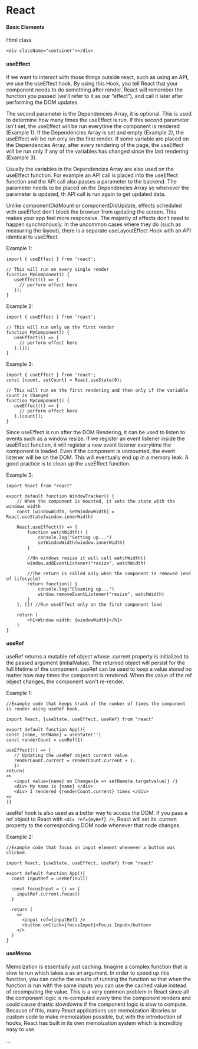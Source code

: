 # React

#### Basic Elements

Html class
``` JSX
<div className="container"></div>
```

#### useEffect
If we want to interact with those things outside react, such as using an API, we use the useEffect hook.
By using this Hook, you tell React that your component needs to do something after render. React will remember the function you passed (we’ll refer to it as our “effect”), and call it later after performing the DOM updates.

The second parameter is the Dependencies Array, it is optional. This is used to determine how many times the useEffect is run. If this second parameter isn't set, the useEffect will be run everytime the component is rendered (Example 1). If the Dependencies Array is set and empty (Example 2), the useEffect will be run only on the first render. If some variable are placed on the Dependencies Array, after every rendering of the page, the useEffect will be run only if any of the variables has changed since the last rendering (Example 3).

Usually the variables in the Dependencies Array are also used on the useEffect function. For example an API call is placed into the useEffect function and the API call also passes a parameter to the backend. The parameter needs to be placed on the Dependencies Array so whenever the parameter is updated, th API call is run  again to get updated data.

Unlike componentDidMount or componentDidUpdate, effects scheduled with useEffect don’t block the browser from updating the screen. This makes your app feel more responsive. The majority of effects don’t need to happen synchronously. In the uncommon cases where they do (such as measuring the layout), there is a separate useLayoutEffect Hook with an API identical to useEffect.

Example 1:
``` JSX
import { useEffect } from 'react';

// This will run on every single render
function MyComponent() {
   useEffect(() => {
     // perform effect here
   });
}
```
Example 2:
``` JSX
import { useEffect } from 'react';

// This will run only on the first render
function MyComponent() {
   useEffect(() => {
     // perform effect here
   },[]);
}
```

Example 3:
``` JSX
import { useEffect } from 'react';
const [count, setCount] = React.useState(0);

// This will run on the first rendering and then only if the variable count is changed
function MyComponent() {
   useEffect(() => {
     // perform effect here
   },[count]);
}
```

Since useEffect is run after the DOM Rendering, it can be used to listen to events such as a window resize. If we register an event listener inside the useEffect function, it will register a new event listener everytime the component is loaded. Even if the component is unmounted, the event listener will be on the DOM. This will eventually end up in a memory leak. A good practice is to clean up the useEffect function. 

Example 3:
``` JSX
import React from "react"

export default function WindowTracker() {
    // When the component is mounted, it sets the state with the windows width
    const [windowWidth, setWindowWidth] = React.useState(window.innerWidth)
    
    React.useEffect(() => {
        function watchWidth() {
            console.log("Setting up...")
            setWindowWidth(window.innerWidth)
        }
        
        //On windows resize it will call watchWidth()
        window.addEventListener("resize", watchWidth)
        
        //The return is called only when the component is removed (end of lifecycle)
        return function() {
            console.log("Cleaning up...")
            window.removeEventListener("resize", watchWidth)
        }
    }, []) //Run useEffect only on the first component load
    
    return (
        <h1>Window width: {windowWidth}</h1>
    )
}
```

#### useRef
useRef returns a mutable ref object whose .current property is initialized to the passed argument (initialValue). The returned object will persist for the full lifetime of the component. useRef can be used to keep a value stored no matter how may times the component is rendered. When the value of the ref object changes, the component won't re-render.

Example 1:
``` JSX
//Example code that keeps track of the number of times the component is render using useRef hook.

import React, {useState, useEffect, useRef} from "react"

export default function App(){
const [name, setName] = useState('')
const renderCount = useRef(1)

useEffect(() => {
   // Updating the useRef object current value
   renderCount.current = renderCount.current + 1;
   })
return(
<>
   <input value={name} on Change={e => setName(e.targetvalue)} /}
   <div> My name is {name} </div>
   <div> I rendered {renderCount.current} times </div>
<>
)}

```

useRef hook is also used as a better way to access the DOM. If you pass a ref object to React with `<div ref={myRef} />`, React will set its .current property to the corresponding DOM node whenever that node changes.


Example 2:
``` JSX
//Example code that focus an input element whenever a button was clicked.

import React, {useState, useEffect, useRef} from "react"

export default function App(){
  const inputRef = useRef(null)
  
  const focusInput = () => {
    inputRef.current.focus()
  }
  
  return (
    <>
      <input ref={inputRef} />
      <button onClick={focusInput}>Focus Input</button>
    </>
  )
}

```
#### useMemo 
Memoization is essentially just caching. Imagine a complex function that is slow to run which takes a as an argument. In order to speed up this function, you can cache the results of running the function so that when the function is run with the same inputs you can use the cached value instead of recomputing the value. This is a very common problem in React since all the component logic is re-computed every time the component renders and could cause drastic slowdowns if the component logic is slow to compute. Because of this, many React applications use memoization libraries or custom code to make memoization possible, but with the introduction of hooks, React has built in its own memoization system which is incredibly easy to use.

...


